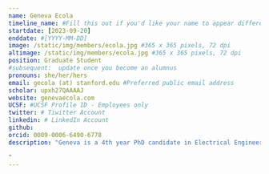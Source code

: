 ```yaml
---
name: Geneva Ecola
timeline_name: #Fill this out if you'd like your name to appear differently on the Timeline.
startdate: [2023-09-20]
enddate: #[YYYY-MM-DD]
image: /static/img/members/ecola.jpg #365 x 365 pixels, 72 dpi
altimage: /static/img/members/ecola.jpg #365 x 365 pixels, 72 dpi
position: Graduate Student 
#subsequent:  update once you become an alumnus
pronouns: she/her/hers
email: gecola (at) stanford.edu #Preferred public email address
scholar: upxh27QAAAAJ
website: genevaecola.com
UCSF: #UCSF Profile ID - Employees only
twitter: # Tiwitter Account
linkedin: # LinkedIn Account
github: 
orcid: 0009-0006-6490-6778 
description: "Geneva is a 4th year PhD candidate in Electrical Engineering working in the S4 lab. She received her B.S. in Engineering from Harvey Mudd College in 2019. After college she worked as a radio frequency design engineer at Trellisware Technologies for two years in San Diego before starting her graduate studies in 2021. She received her M.S. in Electrial Engineering from Stanford in 2023 and is currently working towards her Ph.D. in Electrical Engineering. During graduate school, she interned at Apple on their Radio Freqeuncy Integrity team and Tesla on their wireless hardware team. She received the Stanford Graduate Fellowship twice (2021 and 2024) and the Apple Stanford EE PhD Fellowship in Integrated Systems. Her research interests include ultra low power sensing and communications systems, as well as using satellite systems to provide connectivity all over Earth.

"
---
```

